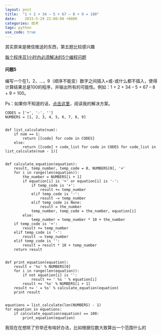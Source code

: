 ```yaml
---
layout: post
title:  "1 + 2 + 34 – 5 + 67 – 8 + 9 = 100"
date:    2015-5-29 22:00:00 +0800
categories: 技术
tags: python
use_code: true
---
```

其实原来是微信推送的东西，第五题比较感兴趣

[每个程序员1小时内必须解决的5个编程问题](http://www.codeceo.com/article/5-problems-programmer-1-hour.html)

#### 问题5 ####

编写一个在1，2，…，9（顺序不能变）数字之间插入+或-或什么都不插入，使得计算结果总是100的程序，并输出所有的可能性。例如：1 + 2 + 34 – 5 + 67 – 8 + 9 = 100。

Ps：如果你不知道的话，[点击这里](https://blog.svpino.com/2015/05/08/solution-to-problem-5-and-some-other-thoughts-about-this-type-of-questions)，阅读我的解决方案。



    CODES = ['+', '-', '']
    NUMBERS = [1, 2, 3, 4, 5, 6, 7, 8, 9]


    def list_calculate(num):
        if num == 1:
            return [[code] for code in CODES]
        else:
            return [[code] + code_list for code in CODES for code_list in list_calculate(num - 1)]


    def calculate_equation(equation):
        result, temp_number, temp_code = 0, NUMBERS[0], '+'
        for i in range(len(equation)):
            the_number = NUMBERS[i + 1]
            if equation[i] is '+' or equation[i] is '-':
                if temp_code is '+':
                    result += temp_number
                elif temp_code is '-':
                    result -= temp_number
                elif temp_code is None:
                    result = the_number
                temp_number, temp_code = the_number, equation[i]
            else:
                temp_number = temp_number * 10 + the_number
        if temp_code is '+':
            result += temp_number
        elif temp_code is '-':
            result -= temp_number
        elif temp_code is '':
            result = result * 10 + temp_number
        return result


    def print_equation(equation):
        result = '%s' % NUMBERS[0]
        for i in range(len(equation)):
            if not equation[i] is '':
                result += ' %s ' % equation[i]
            result += '%s' % NUMBERS[i + 1]
        result += ' = %s' % calculate_equation(equation)
        print result


    equations = list_calculate(len(NUMBERS) - 1)
    for equation in equations:
        if calculate_equation(equation) == 100:
            print_equation(equation)

我现在在想除了穷举还有啥好办法，比如根据位数大致算出一个范围什么的
